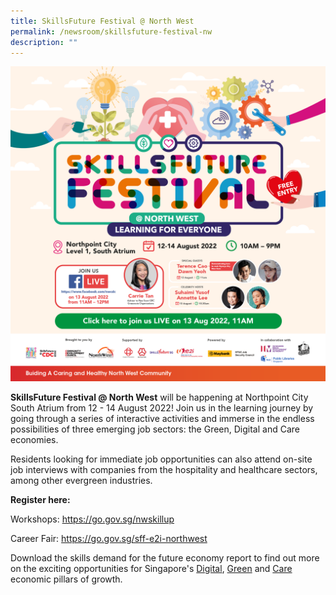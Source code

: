 ```yaml
---
title: SkillsFuture Festival @ North West
permalink: /newsroom/skillsfuture-festival-nw
description: ""
---
```


<a href="https://www.facebook.com/login/?next=https%3A%2F%2Fwww.facebook.com%2Fnwcdc%2F">
<img src="/images/NewsRoom/NWC206_CDC%20site%20Web%20Banner_2048x2048px_FA.png">
</a>

**SkillsFuture Festival @ North West** will be happening at Northpoint City South Atrium from 12 - 14 August 2022! Join us in the learning journey by going through a series of interactive activities and immerse in the endless possibilities of three emerging job sectors: the Green, Digital and Care economies.    

Residents looking for immediate job opportunities can also attend on-site job interviews with companies from the hospitality and healthcare sectors, among other evergreen industries.

**Register here:**

Workshops: https://go.gov.sg/nwskillup

Career Fair: https://go.gov.sg/sff-e2i-northwest

Download the skills demand for the future economy report to find out more on the exciting opportunities for Singapore's [Digital](https://go.gov.sg/digital-economy), [Green](https://go.gov.sg/green-economy) and [Care](https://go.gov.sg/care-economy) economic pillars of growth.






